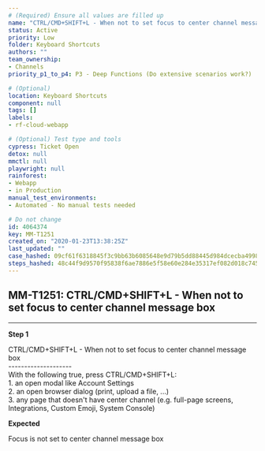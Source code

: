 ```yaml
---
# (Required) Ensure all values are filled up
name: "CTRL/CMD+SHIFT+L - When not to set focus to center channel message box"
status: Active
priority: Low
folder: Keyboard Shortcuts
authors: ""
team_ownership: 
- Channels
priority_p1_to_p4: P3 - Deep Functions (Do extensive scenarios work?)

# (Optional)
location: Keyboard Shortcuts
component: null
tags: []
labels: 
- rf-cloud-webapp

# (Optional) Test type and tools
cypress: Ticket Open
detox: null
mmctl: null
playwright: null
rainforest: 
- Webapp
- in Production
manual_test_environments: 
- Automated - No manual tests needed

# Do not change
id: 4064374
key: MM-T1251
created_on: "2020-01-23T13:38:25Z"
last_updated: ""
case_hashed: 09cf61f6318845f3c9bb63b6085648e9d79b5dd88445d984dcecba49986363abc8b14500b982a9d6a8919a35e03933a9
steps_hashed: 48c44f9d9570f95838f6ae7886e5f58e60e284e35317ef082d018c7459ad67d21fc96ee2a953171ea9cf770b5e1133c1
---
```


<!-- (Auto-generated) Based on frontmatter's "key" and "name" -->

## MM-T1251: CTRL/CMD+SHIFT+L - When not to set focus to center channel message box

---

**Step 1**

CTRL/CMD+SHIFT+L - When not to set focus to center channel message box\
\--------------------\
With the following true, press CTRL/CMD+SHIFT+L:\
1\. an open modal like Account Settings\
2\. an open browser dialog (print, upload a file, ...)\
3\. any page that doesn't have center channel (e.g. full-page screens, Integrations, Custom Emoji, System Console)

**Expected**

Focus is not set to center channel message box
